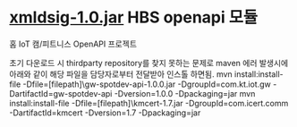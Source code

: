 [xmldsig-1.0.jar](/files/279)
HBS openapi 모듈
==

홈 IoT 캠/피트니스 OpenAPI 프로젝트

초기 다운로드 시 thirdparty repository를 찾지 못하는 문제로 maven 에러 발생시에 아래와 같이 해당 파일을 담당자로부터 전달받아 인스톨 하면됨.
mvn install:install-file -Dfile=[filepath]\gw-spotdev-api-1.0.0.jar -DgroupId=com.kt.iot.gw -DartifactId=gw-spotdev-api -Dversion=1.0.0 -Dpackaging=jar
mvn install:install-file -Dfile=[filepath]\kmcert-1.7.jar -DgroupId=com.icert.comm -DartifactId=kmcert -Dversion=1.7 -Dpackaging=jar
